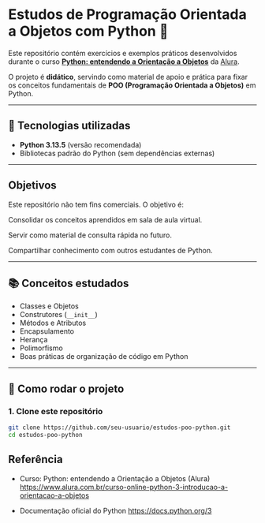 # Estudos de Programação Orientada a Objetos com Python 🐍

Este repositório contém exercícios e exemplos práticos desenvolvidos durante o curso **[Python: entendendo a Orientação a Objetos](https://www.alura.com.br/curso-online-python-3-introducao-a-orientacao-a-objetos)** da [Alura](https://www.alura.com.br).

O projeto é **didático**, servindo como material de apoio e prática para fixar os conceitos fundamentais de **POO (Programação Orientada a Objetos)** em Python.

---

## 📌 Tecnologias utilizadas
- **Python 3.13.5** (versão recomendada)
- Bibliotecas padrão do Python (sem dependências externas)

---

## Objetivos
Este repositório não tem fins comerciais. O objetivo é:

Consolidar os conceitos aprendidos em sala de aula virtual.

Servir como material de consulta rápida no futuro.

Compartilhar conhecimento com outros estudantes de Python.

---

## 📚 Conceitos estudados
- Classes e Objetos
- Construtores (`__init__`)
- Métodos e Atributos
- Encapsulamento
- Herança
- Polimorfismo
- Boas práticas de organização de código em Python

---

## 🚀 Como rodar o projeto

### 1. Clone este repositório
```bash
git clone https://github.com/seu-usuario/estudos-poo-python.git
cd estudos-poo-python
```

## Referência

- Curso: Python: entendendo a Orientação a Objetos (Alura)
https://www.alura.com.br/curso-online-python-3-introducao-a-orientacao-a-objetos

- Documentação oficial do Python
https://docs.python.org/3